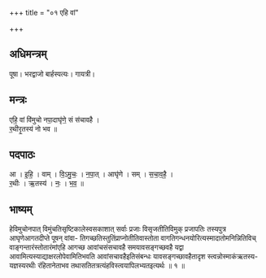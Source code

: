 +++
title = "०१ एहि वां"

+++
## अधिमन्त्रम्
पूषा। भरद्वाजो बार्हस्पत्यः। गायत्री।

## मन्त्रः
एहि॒ वां वि॑मुचो नपा॒दाघृ॑णे॒ सं स॑चावहै ।  
र॒थीरृ॒तस्य॑ नो भव ॥

## पदपाठः
आ । इ॒हि॒ । वाम् । वि॒ऽमु॒चः॒ । न॒पा॒त् । आघृ॑णे । सम् । स॒चा॒व॒है॒ ।  
र॒थीः । ऋ॒तस्य॑ । नः॒ । भ॒व॒ ॥

## भाष्यम्
हेविमुचोनपात् विमुंचतिसृष्टिकालेस्वसकाशात् सर्वाः प्रजाः विसृजतीतिविमुक् प्रजापतिः तस्यपुत्र आघृणेआगतदीप्ते पूषन् वांवा- तिगच्छतिस्तुतिंप्राप्नोतीतिवास्तोता वागतिगन्धनयोरित्यस्मादातोमनिन्नितिविच् वाङ्गन्तारंस्तोतारंमांएहि आगच्छ आवांचसंसचावहै समयावसङ्गच्छवहै यद्वा आवामित्यस्याद्याक्षरलोपेवामितिभवति आवांसचावहैइतिसंबन्धः यावसङ्गच्छावहैतादृश स्त्वन्नोस्माकंऋतस्य- यज्ञस्यरथीः रंहितानेताभव तथासतितत्रत्यंहविस्त्वयापिलभ्यतइत्यर्थः ॥ १ ॥